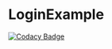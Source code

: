 # LoginExample
[![Codacy Badge](https://api.codacy.com/project/badge/Grade/94ade7327f954975b6de68ab8e971cf3)](https://app.codacy.com/app/furkanaskin/LoginExample?utm_source=github.com&utm_medium=referral&utm_content=furkanaskin/LoginExample&utm_campaign=Badge_Grade_Dashboard)